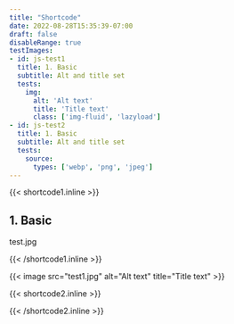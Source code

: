 ```yaml
---
title: "Shortcode"
date: 2022-08-28T15:35:39-07:00
draft: false
disableRange: true
testImages:
- id: js-test1
  title: 1. Basic
  subtitle: Alt and title set
  tests:
    img:
      alt: 'Alt text'
      title: 'Title text'
      class: ['img-fluid', 'lazyload']
- id: js-test2
  title: 1. Basic
  subtitle: Alt and title set
  tests: 
    source:
      types: ['webp', 'png', 'jpeg'] 
--- 
```


{{< shortcode1.inline >}}
<div class="col-md-6" id="js-test1">
  <h2>1. Basic</h2>
  <p>test.jpg</p>
{{< /shortcode1.inline >}}

{{< image src="test1.jpg" alt="Alt text" title="Title text" >}}

{{< shortcode2.inline >}}
<div id="js-test1-results"></div>
</div>
{{< /shortcode2.inline >}}
